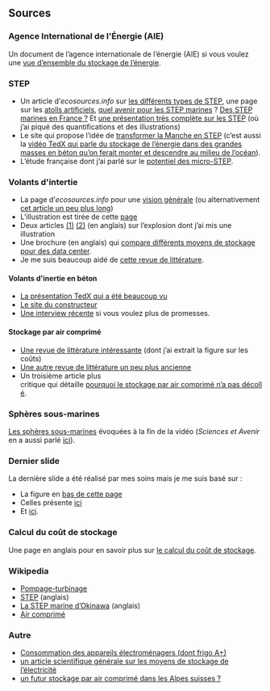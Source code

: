 ## Sources

### Agence International de l'Énergie (AIE)

Un document de l’agence internationale de l’énergie (AIE) si vous voulez une [vue d’ensemble du stockage de l’énergie](https://www.iea.org/publications/freepublications/publication/TechnologyRoadmapEnergystorage.pdf).

### STEP

- Un article d’_ecosources.info_ sur [les différents types de STEP](https://www.ecosources.info/dossiers/Station_stockage_transfert_pompage_turbinage), une page sur les [atolls artificiels](https://www.decisionsdurables.com/belgique-un-atoll-energetique-pour-stocker-lenergie-eolienne/), [quel avenir pour les STEP marines](http://fr.hydrocoop.org/step-marine-station-transfert-d-energie-par-pompage-quel-avenir/) ? [Des STEP marines en France ?](http://fr.hydrocoop.org/stockage-d-energie-step-marine/) Et [une présentation très complète sur les STEP](http://www.visiatome.fr/Local/visiatome/files/908/STEP.pdf?fbclid=IwAR3SxIiBcPdJOMa2_53XxbazR4KjTyN6Pnd07ftDczS9upl-Ygb--mRzHP4) (où j’ai piqué des quantifications et des illustrations)  
- Le site qui propose l’idée de [transformer la Manche en STEP](http://sinkfloatsolutions.com/?page_id=853) (c’est aussi la [vidéo TedX qui parle du stockage de l’énergie dans des grandes masses en béton qu’on ferait monter et descendre au milieu de l’océan](https://www.youtube.com/watch?v=F2Qy3hl7O5k)).
- L’étude française dont j’ai parlé sur le [potentiel des micro-STEP](https://hal-mines-paristech.archives-ouvertes.fr/hal-01513139/document).

### Volants d'intertie

- La page d’_ecosources.info_ pour une [vision générale](https://www.ecosources.info/dossiers/Stockage_energie_volant_inertie) (ou alternativement [cet article un peu plus long](http://avem.fr/actualite-gem-devoile-une-no%3Cb%3Euv%3C/actualite-le-volant-d-inertie-un-avenir-pour-la-mobilite-electrique-et-les-energies-renouvelables-6396.html))
- L’illustration est tirée de cette [page](http://sitelyceejdarc.org/autodoc/cours/001%201%20STI2D/Technologie%20transversale/StockageEnergie/index.html?Volantdinertie.html)
- Deux articles [(1)](https://www.timesunion.com/local/article/Flywheels-fail-at-energy-project-2227225.php) [(2)](https://eastwickpress.com/news/2011/07/a-mishap-at-the-beacon-power-frequency-flywheel-plant/) (en anglais) sur l’explosion dont j’ai mis une illustration
- Une brochure (en anglais) qui [compare différents moyens de stockage pour des data center](https://www.apc.com/salestools/DBOY-77FNCT/DBOY-77FNCT_R2_EN.pdf).
- Je me suis beaucoup aidé de [cette revue de littérature](https://www.mdpi.com/2076-3417/7/3/286).

#### Volants d'inertie en béton

- [La présentation TedX qui a été beaucoup vu](https://www.youtube.com/watch?v=N2u6EDwumdQ)
- [Le site du constructeur](http://www.energiestro.fr/produits/)
- [Une interview récente](https://www.revolution-energetique.com/volants-inertie-stockage-energie-renouvelable/) si vous voulez plus de promesses.

#### Stockage par air comprimé

- [Une revue de littérature intéressante](http://www.mdpi.com/1996-1073/10/7/991/pdf) (dont j’ai extrait la figure sur les coûts)
- [Une autre revue de littérature un peu plus ancienne](https://www.sciencedirect.com/science/article/pii/S0306261916302641)
- Un troisième article plus critique qui détaille [pourquoi le stockage par air comprimé n’a pas décollé](https://www.sciencedirect.com/science/article/pii/S0306261916302641).

### Sphères sous-marines

[Les sphères sous-marines](http://ile-energie.blogspot.com/2014/10/step-sous-marine.html) évoquées à la fin de la vidéo (_Sciences et Avenir_ en a aussi parlé [ici](https://www.sciencesetavenir.fr/nature-environnement/developpement-durable/des-spheres-sous-marines-pour-stocker-l-electricite-verte_108191)).

### Dernier slide

La dernière slide a été réalisé par mes soins mais je me suis basé sur :

- La figure en [bas de cette page](https://www.mpoweruk.com/grid_storage.htm)
- Celles présente [ici](https://www.crediblecarbon.com/news-and-info/news/flywheel-storage-makes-a-comeback-in-a-new-guise/)
- Et [ici](http://www.ifpenergiesnouvelles.fr/Espace-Decouverte/Les-cles-pour-comprendre/Le-stockage-massif-de-l-energie/Les-technologies-actuelles-de-stockage-et-leur-etat-de-maturite).

### Calcul du coût de stockage

Une page en anglais pour en savoir plus sur [le calcul du coût de
stockage](https://www.apricum-group.com/how-to-determine-meaningful-comparable-costs-of-energy-storage/).

### Wikipedia

- [Pompage-turbinage](https://fr.wikipedia.org/wiki/Pompage-turbinage)
- [STEP](https://en.wikipedia.org/wiki/Pumped-storage_hydroelectricity) (anglais)
- [La STEP marine d’Okinawa](https://en.wikipedia.org/wiki/Okinawa_Yanbaru_Seawater_Pumped_Storage_Power_Station) (anglais)
- [Air comprimé](https://fr.wikipedia.org/wiki/Air_comprim%C3%A9)

### Autre

- [Consommation des appareils électroménagers (dont frigo A+)](https://www.energuide.be/fr/questions-reponses/combien-les-appareils-electromenagers-consomment-ils/71/)
- [un article scientifique générale sur les moyens de stockage de l’électricité](https://www.sciencedirect.com/science/article/pii/S100200710800381X)
- [un futur stockage par air comprimé dans les Alpes suisses ?](https://www.rts.ch/info/sciences-tech/8641271-une-batterie-geante-pour-energie-renouvelable-enfouie-dans-les-alpes.html)
